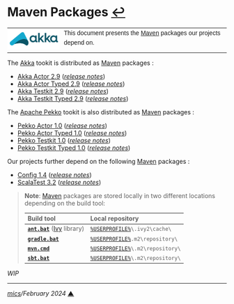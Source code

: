 # <span id="top">Maven Packages</span> <span style="size:25%;"><a href="README.md">↩</a></span>

<table style="font-family:Helvetica,Arial;line-height:1.6;">
  <tr>
  <td style="border:0;padding:0 10px 0 0;min-width:120px;"><a href="https://akka.io/" rel="external"><img style="border:0;" src="./docs/images/akka.svg" width="120" alt="Akka project"/></a></td>
  <td style="border:0;padding:0;vertical-align:text-top;">This document presents the <a href="https://mvnrepository.com/" rel="external">Maven</a> packages our projects depend on.
  </td>
  </tr>
</table>

The [Akka] tookit is distributed as [Maven][maven_repository] packages : 

- [Akka Actor 2.9][akka_actor] ([*release notes*][akka_relnotes])
- [Akka Actor Typed 2.9][akka_actor_typed] ([*release notes*][akka_relnotes])
- [Akka Testkit 2.9][akka_testkit] ([*release notes*][akka_relnotes])
- [Akka Testkit Typed 2.9][akka_testkit_typed] ([*release notes*][akka_relnotes])

The [Apache Pekko][pekko] tookit is also distributed as [Maven][maven_repository] packages :

- [Pekko Actor 1.0][pekko_actor] ([*release notes*][pekko_relnotes])
- [Pekko Actor Typed 1.0][pekko_actor_typed] ([*release notes*][pekko_relnotes])
- [Pekko Testkit 1.0][pekko_testkit] ([*release notes*][pekko_relnotes])
- [Pekko Testkit Typed 1.0][pekko_testkit_typed] ([*release notes*][pekko_relnotes])
<!--
- [Pekko HTTP 1.0][pekko_http]
- [Pekko Stream 1.0][pekko_stream]
-->
Our projects further depend on the following [Maven][maven_repository] packages :

- [Config 1.4][config_download] ([*release notes*][config_relnotes])
- [ScalaTest 3.2][scalatest_download] ([*release notes*][scalatest_relnotes])

> **Note**: [Maven][maven_repository] packages are stored locally in two different locations depending on the build tool:
>
>| Build&nbsp;tool   | Local&nbsp;repository           |
>|:------------------|:--------------------------------|
>| [**`ant.bat`**][ant_cli] ([Ivy][ivy_lib] library)    | [`%USERPROFILE%`](https://learn.microsoft.com/en-us/windows/deployment/usmt/usmt-recognized-environment-variables#variables-that-are-recognized-only-in-the-user-context)`\.ivy2\cache\`    |
>| [**`gradle.bat`**][gradle_cli] | [`%USERPROFILE%`](https://learn.microsoft.com/en-us/windows/deployment/usmt/usmt-recognized-environment-variables#variables-that-are-recognized-only-in-the-user-context)`.m2\repository\` | 
>| [**`mvn.cmd`**][mvn_cli] | [`%USERPROFILE%`](https://learn.microsoft.com/en-us/windows/deployment/usmt/usmt-recognized-environment-variables#variables-that-are-recognized-only-in-the-user-context)`\.m2\repository\` | 
>| [**`sbt.bat`**][sbt_cli] | [`%USERPROFILE%`](https://learn.microsoft.com/en-us/windows/deployment/usmt/usmt-recognized-environment-variables#variables-that-are-recognized-only-in-the-user-context)`\.m2\repository\` | 

*WIP*

***

*[mics](https://lampwww.epfl.ch/~michelou/)/February 2024* [**&#9650;**](#top)
<span id="bottom">&nbsp;</span>

<!-- link refs -->

[akka]: https://akka.io/
[akka_actor]: https://mvnrepository.com/artifact/com.typesafe.akka/akka-actor
[akka_actor_typed]: https://mvnrepository.com/artifact/com.typesafe.akka/akka-actor-typed
[akka_relnotes]: https://github.com/akka/akka/releases/tag/v2.9.0
[akka_testkit]: https://mvnrepository.com/artifact/com.typesafe.akka/akka-testkit
[akka_testkit_typed]: https://mvnrepository.com/artifact/com.typesafe.akka/akka-actor-testkit-typed
[ant_cli]: https://ant.apache.org/
[config_download]: https://mvnrepository.com/artifact/com.typesafe/config
[config_relnotes]: https://github.com/lightbend/config/blob/main/NEWS.md
[gradle_cli]: https://docs.gradle.org/current/userguide/declaring_repositories.html
[ivy_lib]: https://ant.apache.org/ivy/
[maven_repository]: https://mvnrepository.com/
[mvn_cli]: https://maven.apache.org/ref/3.9.0/maven-embedder/cli.html
[pekko]: https://pekko.apache.org/what-is-pekko.html
[pekko_actor]: https://mvnrepository.com/artifact/org.apache.pekko/pekko-actor
[pekko_actor_typed]: https://mvnrepository.com/artifact/org.apache.pekko/pekko-actor-typed
[pekko_http]: https://mvnrepository.com/artifact/org.apache.pekko/pekko-http
[pekko_relnotes]: https://pekko.apache.org/docs/pekko/current/release-notes/
[pekko_stream]: https://mvnrepository.com/artifact/org.apache.pekko/pekko-stream
[pekko_testkit]: hhttps://mvnrepository.com/artifact/org.apache.pekko/pekko-testkit
[pekko_testkit_typed]: https://mvnrepository.com/artifact/org.apache.pekko/pekko-actor-testkit-typed
[sbt_cli]: https://www.scala-sbt.org/1.x/docs/Resolvers.html
[scalatest_download]: https://mvnrepository.com/artifact/org.scalatest/scalatest
[scalatest_relnotes]: https://github.com/scalatest/scalatest/releases/tag/release-3.2.17
